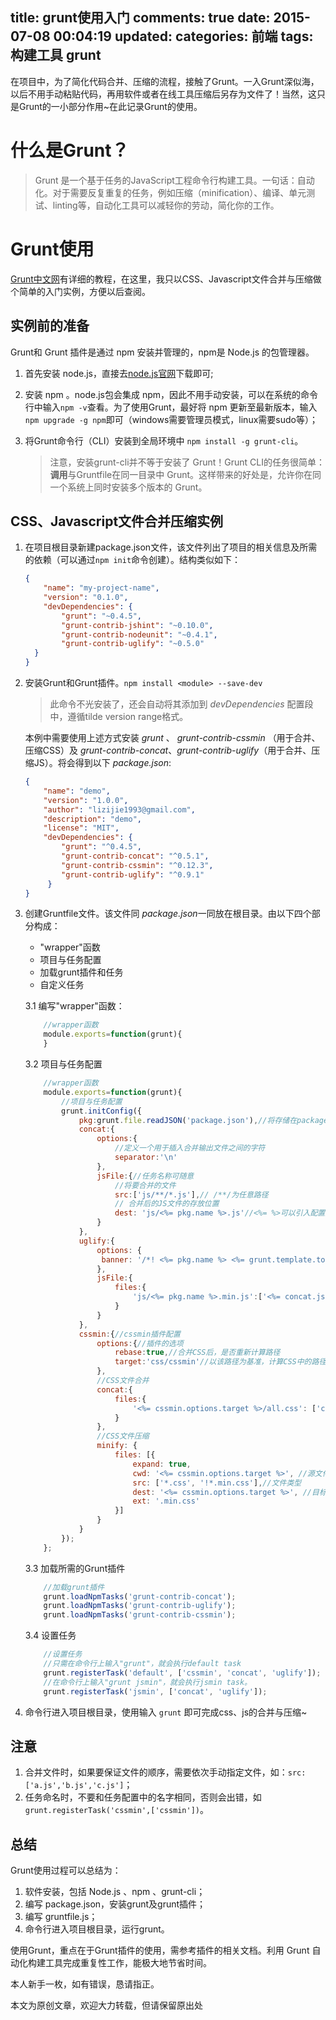 title: grunt使用入门
comments: true
date: 2015-07-08 00:04:19
updated:
categories: 前端
tags: 构建工具 grunt
---
在项目中，为了简化代码合并、压缩的流程，接触了Grunt。一入Grunt深似海，以后不用手动粘贴代码，再用软件或者在线工具压缩后另存为文件了！当然，这只是Grunt的一小部分作用~在此记录Grunt的使用。

# 什么是Grunt？
> Grunt 是一个基于任务的JavaScript工程命令行构建工具。一句话：自动化。对于需要反复重复的任务，例如压缩（minification）、编译、单元测试、linting等，自动化工具可以减轻你的劳动，简化你的工作。

# Grunt使用
[Grunt中文网](http://www.gruntjs.net/ 'Grunt中文网')有详细的教程，在这里，我只以CSS、Javascript文件合并与压缩做个简单的入门实例，方便以后查阅。

## 实例前的准备
Grunt和 Grunt 插件是通过 npm 安装并管理的，npm是 Node.js 的包管理器。

1. 首先安装 node.js，直接去[node.js官网](https://nodejs.org/ 'node.js')下载即可;
2. 安装 npm 。node.js包会集成 npm，因此不用手动安装，可以在系统的命令行中输入`npm -v`查看。为了使用Grunt，最好将 npm 更新至最新版本，输入`npm upgrade -g npm`即可（windows需要管理员模式，linux需要sudo等）；
3. 将Grunt命令行（CLI）安装到全局环境中 `npm install -g grunt-cli`。

    > 注意，安装grunt-cli并不等于安装了 Grunt！Grunt CLI的任务很简单：**调用**与Gruntfile在同一目录中 Grunt。这样带来的好处是，允许你在同一个系统上同时安装多个版本的 Grunt。

## CSS、Javascript文件合并压缩实例
1. 在项目根目录新建package.json文件，该文件列出了项目的相关信息及所需的依赖（可以通过`npm init`命令创建）。结构类似如下：
    
    ```json
    {
        "name": "my-project-name",
        "version": "0.1.0",
        "devDependencies": {
            "grunt": "~0.4.5",
            "grunt-contrib-jshint": "~0.10.0",
            "grunt-contrib-nodeunit": "~0.4.1",
            "grunt-contrib-uglify": "~0.5.0"
      }
    }
    ```

2. 安装Grunt和Grunt插件。`npm install <module> --save-dev`
    
    > 此命令不光安装了<module>，还会自动将其添加到 *devDependencies* 配置段中，遵循tilde version range格式。

    本例中需要使用上述方式安装 *grunt* 、 *grunt-contrib-cssmin* （用于合并、压缩CSS）及 *grunt-contrib-concat*、*grunt-contrib-uglify*（用于合并、压缩JS）。将会得到以下 *package.json*:

    ```json
    {
        "name": "demo",
        "version": "1.0.0",
        "author": "lizijie1993@gmail.com",
        "description": "demo",
        "license": "MIT",
        "devDependencies": {
            "grunt": "^0.4.5",
            "grunt-contrib-concat": "^0.5.1",
            "grunt-contrib-cssmin": "^0.12.3",
            "grunt-contrib-uglify": "^0.9.1"
         }
    }

    ```

3. 创建Gruntfile文件。该文件同 *package.json*一同放在根目录。由以下四个部分构成：
    
    * "wrapper"函数
    * 项目与任务配置
    * 加载grunt插件和任务
    * 自定义任务

    3.1 编写"wrapper"函数：
    
    ```javascript
        //wrapper函数
        module.exports=function(grunt){
        }
    ```

    3.2 项目与任务配置

    ```javascript
        //wrapper函数
        module.exports=function(grunt){
            //项目与任务配置
            grunt.initConfig({
                pkg:grunt.file.readJSON('package.json'),//将存储在package.json文件中的JSON元数据引入到grunt config中
                concat:{
                    options:{
                        //定义一个用于插入合并输出文件之间的字符
                        separator:'\n'
                    },
                    jsFile:{//任务名称可随意
                        //将要合并的文件
                        src:['js/**/*.js'],// /**/为任意路径
                        // 合并后的JS文件的存放位置
                        dest: 'js/<%= pkg.name %>.js'//<%= %>可以引入配置文件的各值
                    }
                },
                uglify:{
                    options: {
                     banner: '/*! <%= pkg.name %> <%= grunt.template.today("dd-mm-yyyy") %> */\n'
                    },
                    jsFile:{
                        files:{
                            'js/<%= pkg.name %>.min.js':['<%= concat.jsFile.dest %>']//另一种指定源路径与目标路径的方法
                        }
                    }
                },
                cssmin:{//cssmin插件配置
                    options:{//插件的选项
                        rebase:true,//合并CSS后，是否重新计算路径
                        target:'css/cssmin'//以该路径为基准，计算CSS中的路径
                    },
                    //CSS文件合并
                    concat:{
                        files:{
                            '<%= cssmin.options.target %>/all.css': ['css/*.css']
                        }
                    },
                    //CSS文件压缩
                    minify: {
                        files: [{
                            expand: true,
                            cwd: '<%= cssmin.options.target %>', //源文件路径
                            src: ['*.css', '!*.min.css'],//文件类型
                            dest: '<%= cssmin.options.target %>', //目标文件路径
                            ext: '.min.css'
                        }]
                    }
                }
            });
        };
    ```

    3.3 加载所需的Grunt插件

    ```javascript
        //加载grunt插件
        grunt.loadNpmTasks('grunt-contrib-concat');
        grunt.loadNpmTasks('grunt-contrib-uglify');
        grunt.loadNpmTasks('grunt-contrib-cssmin');
    ```
    3.4 设置任务

    ```javascript
        //设置任务
        //只需在命令行上输入"grunt"，就会执行default task
        grunt.registerTask('default', ['cssmin', 'concat', 'uglify']);
        //在命令行上输入"grunt jsmin"，就会执行jsmin task。
        grunt.registerTask('jsmin', ['concat', 'uglify']);
    ```

4. 命令行进入项目根目录，使用输入 `grunt` 即可完成css、js的合并与压缩~

## 注意

1. 合并文件时，如果要保证文件的顺序，需要依次手动指定文件，如：`src:['a.js','b.js','c.js']`；
2. 任务命名时，不要和任务配置中的名字相同，否则会出错，如 `grunt.registerTask('cssmin',['cssmin'])`。

## 总结
Grunt使用过程可以总结为：

1. 软件安装，包括 Node.js 、npm 、grunt-cli；
2. 编写 package.json，安装grunt及grunt插件；
3. 编写 gruntfile.js；
4. 命令行进入项目根目录，运行grunt。

使用Grunt，重点在于Grunt插件的使用，需参考插件的相关文档。利用 Grunt 自动化构建工具完成重复性工作，能极大地节省时间。

本人新手一枚，如有错误，恳请指正。

本文为原创文章，欢迎大力转载，但请保留原出处